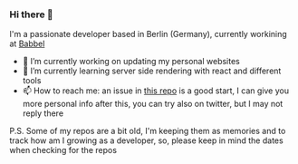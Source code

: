 ### Hi there 👋

I'm a passionate developer based in Berlin (Germany), currently workining at [Babbel](https://uk.babbel.com)

- 🔭 I’m currently working on updating my personal websites
- 🌱 I’m currently learning server side rendering with react and different tools
- 📫 How to reach me: an issue in [this repo](https://github.com/rockaBe/rockaBe) is a good start, I can give you more personal info after this, you can try also on twitter, but I may not reply there


P.S. Some of my repos are a bit old, I'm keeping them as memories and to track how am I growing as a developer, so, please keep in mind the dates when checking for the repos
